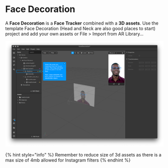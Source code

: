 # Face Decoration

A **Face Decoration** is a **Face Tracker** combined with a **3D assets**. Use the template Face Decoration \(Head and Neck are also good places to start\) project and add your own assets or File &gt; Import from AR Library…

![](../../.gitbook/assets/spark-face-decoration.png)

{% hint style="info" %}
Remember to reduce size of 3d assets as there is a max size of 4mb allowed for Instagram filters
{% endhint %}


